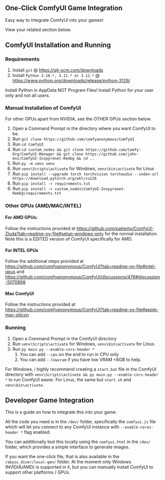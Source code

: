 
## One-Click ComfyUI Game Integration

Easy way to integrate ComfyUI into your games!

View your related section below.

## ComfyUI Installation and Running

### Requirements

1. Install `git` @ https://git-scm.com/downloads
2. Install `Python 3.10.*, 3.11.* or 3.12.*` @ https://www.python.org/downloads/release/python-3129/

Install Python in AppData NOT Program Files! Install Python for your user only and not all users.

### Manual Installation of ComfyUI

For other GPUs apart from NVIDIA, see the OTHER GPUs section below.

1. Open a Command Prompt in the directory where you want ComfyUI to be.
2. Run `git clone https://github.com/comfyanonymous/ComfyUI`
3. Run `cd ComfyUI`
4. Run `cd custom_nodes && git clone https://github.com/Comfy-Org/ComfyUI-Manager && git clone https://github.com/john-mnz/ComfyUI-Inspyrenet-Rembg && cd ..`
5. Run `py -m venv venv`
6. Run `venv\Scripts\activate` for Windows, `venv\bin\activate` for Linux
7. Run `pip install --upgrade torch torchvision torchaudio --index-url https://download.pytorch.org/whl/cu126`
8. Run `pip install -r requirements.txt`
9. Run `pip install -r custom_nodes\ComfyUI-Inspyrenet-Rembg\requirements.txt`

### Other GPUs (AMD/MAC/INTEL)

#### For AMD GPUs:
Follow the instructions provided at https://github.com/patientx/ComfyUI-Zluda?tab=readme-ov-file#setup-windows-only for the normal installation.
Note this is a EDITED version of ComfyUI specifically for AMD.

#### For INTEL GPUs
Follow the additional steps provided at https://github.com/comfyanonymous/ComfyUI?tab=readme-ov-file#intel-gpus and https://github.com/comfyanonymous/ComfyUI/discussions/476#discussion-5070898

#### Mac ComfyUI
Follow the instructions provided at https://github.com/comfyanonymous/ComfyUI?tab=readme-ov-file#apple-mac-silicon

### Running

1. Open a Command Prompt in the ComfyUI directory
2. Run `venv\Scripts\activate` for Windows, `venv\bin\activate` for Linux.
3. Run `py main.py --enable-cors-header *`
   1. You can add `--cpu` on the end to run in CPU only
   2. You can add `--lowvram` if you have low VRAM <6GB to help.

For Windows, i highly recommend creating a `start.bat` file in the ComfyUI directory with `venv\Scripts\activate && py main.py --enable-cors-header *` to run ComfyUI easier.
For Linux, the same but `start.sh` and `venv\bin\activate`.

## Developer Game Integration

This is a guide on how to integrate this into your game.

All the code you need is in the `/dev/` folder, specifically the `comfyui.js` file which will let you connect to any ComfyUI instance with `--enable-cores-header *` flag enabled.

You can additionally test this locally using the `comfyui.html` in the `/dev/` folder, which provides a simple interface to generate images.

If you want the one-click file, that is also available in the `/abyss_diver/local-gen/` folder. At the moment only Windows (NVIDIA/AMD) is supported in it, but you can manually install ComfyUI to support other platforms / GPUs.

